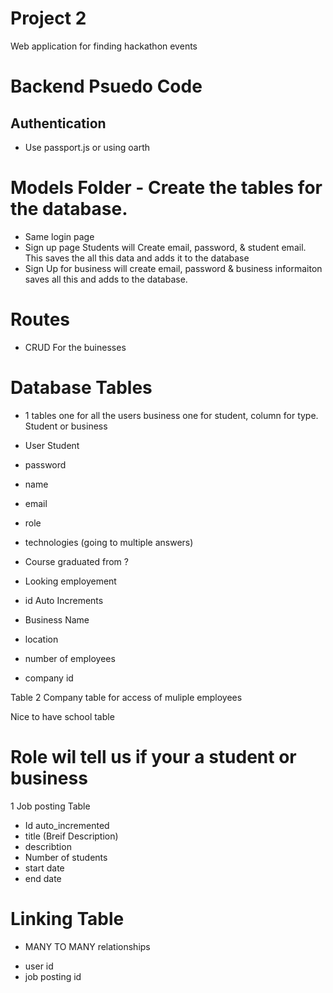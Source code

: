 # Project 2 

Web application for finding hackathon events

# Backend Psuedo Code 

## Authentication 
- Use passport.js or using oarth

 # Models Folder - Create the tables for the database. 
 - Same login page 
 - Sign up page Students will Create email, password, & student email. This saves the all this data and adds it to the database 
- Sign Up for business will create email, password & business informaiton saves all this and adds to the database. 

# Routes 
- CRUD For the buinesses 

# Database Tables 

- 1 tables one for all the users business one for student, column for type. Student or business 

* User Student 
- password
- name 
- email 
- role 
- technologies (going to multiple answers)
- Course graduated from ? 
- Looking employement 
- id Auto Increments 
- Business Name 
- location 
- number of employees 

- company id 

Table 2 Company table for access of muliple employees 


Nice to have 
school table 




# Role wil tell us if your a student or business 

1 Job posting Table 
- Id auto_incremented 
- title (Breif Description)
- describtion 
- Number of students 
- start date 
- end date 

# Linking Table 
* MANY TO MANY relationships 
- user id
- job posting id 